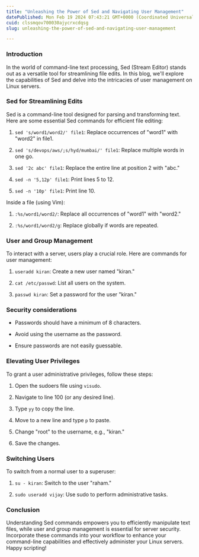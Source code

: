 ```yaml
---
title: "Unleashing the Power of Sed and Navigating User Management"
datePublished: Mon Feb 19 2024 07:43:21 GMT+0000 (Coordinated Universal Time)
cuid: clssmqov700030ajycrxcdqsg
slug: unleashing-the-power-of-sed-and-navigating-user-management

---
```


### Introduction

In the world of command-line text processing, Sed (Stream Editor) stands out as a versatile tool for streamlining file edits. In this blog, we'll explore the capabilities of Sed and delve into the intricacies of user management on Linux servers.

### **Sed for Streamlining Edits**

Sed is a command-line tool designed for parsing and transforming text. Here are some essential Sed commands for efficient file editing:

1. `sed 's/word1/word2/' file1`: Replace occurrences of "word1" with "word2" in file1.
    
2. `sed 's/devops/aws/;s/hyd/mumbai/' file1`: Replace multiple words in one go.
    
3. `sed '2c abc' file1`: Replace the entire line at position 2 with "abc."
    
4. `sed -n '5,12p' file1`: Print lines 5 to 12.
    
5. `sed -n '10p' file1`: Print line 10.
    

Inside a file (using Vim):

1. `:%s/word1/word2/`: Replace all occurrences of "word1" with "word2."
    
2. `:%s/word1/word2/g`: Replace globally if words are repeated.
    

### **User and Group Management**

To interact with a server, users play a crucial role. Here are commands for user management:

1. `useradd kiran`: Create a new user named "kiran."
    
2. `cat /etc/passwd`: List all users on the system.
    
3. `passwd kiran`: Set a password for the user "kiran."
    

### Security considerations

* Passwords should have a minimum of 8 characters.
    
* Avoid using the username as the password.
    
* Ensure passwords are not easily guessable.
    

### **Elevating User Privileges**

To grant a user administrative privileges, follow these steps:

1. Open the sudoers file using `visudo`.
    
2. Navigate to line 100 (or any desired line).
    
3. Type `yy` to copy the line.
    
4. Move to a new line and type `p` to paste.
    
5. Change "root" to the username, e.g., "kiran."
    
6. Save the changes.
    

### **Switching Users**

To switch from a normal user to a superuser:

1. `su - kiran`: Switch to the user "raham."
    
2. `sudo useradd vijay`: Use sudo to perform administrative tasks.
    

### **Conclusion**

Understanding Sed commands empowers you to efficiently manipulate text files, while user and group management is essential for server security. Incorporate these commands into your workflow to enhance your command-line capabilities and effectively administer your Linux servers. Happy scripting!